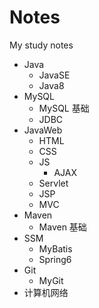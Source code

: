 # Notes
My study notes



- Java
  - JavaSE
  - Java8
- MySQL
  - MySQL 基础
  - JDBC
- JavaWeb
  - HTML
  - CSS
  - JS
    - AJAX
  - Servlet
  - JSP
  - MVC
- Maven
  - Maven 基础
- SSM
  - MyBatis
  - Spring6
- Git
  - MyGit
- 计算机网络
